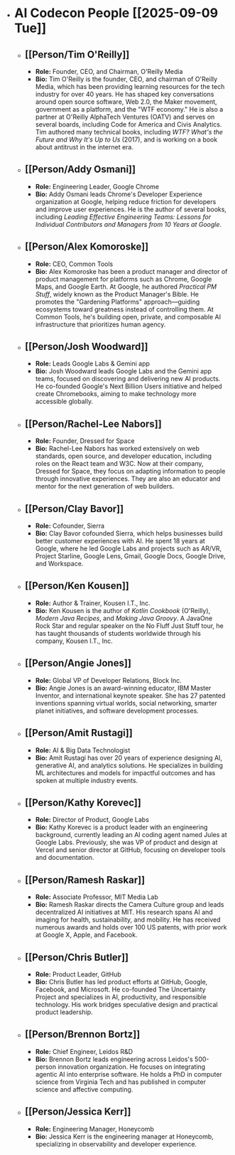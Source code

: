- # AI Codecon People [[2025-09-09 Tue]]
	- ## [[Person/Tim O'Reilly]]
		- **Role:** Founder, CEO, and Chairman, O'Reilly Media
		- **Bio:** Tim O'Reilly is the founder, CEO, and chairman of O'Reilly Media, which has been providing learning resources for the tech industry for over 40 years. He has shaped key conversations around open source software, Web 2.0, the Maker movement, government as a platform, and the "WTF economy." He is also a partner at O'Reilly AlphaTech Ventures (OATV) and serves on several boards, including Code for America and Civis Analytics. Tim authored many technical books, including *WTF? What's the Future and Why It's Up to Us* (2017), and is working on a book about antitrust in the internet era.
	- ## [[Person/Addy Osmani]]
		- **Role:** Engineering Leader, Google Chrome
		- **Bio:** Addy Osmani leads Chrome's Developer Experience organization at Google, helping reduce friction for developers and improve user experiences. He is the author of several books, including *Leading Effective Engineering Teams: Lessons for Individual Contributors and Managers from 10 Years at Google*.
	- ## [[Person/Alex Komoroske]]
		- **Role:** CEO, Common Tools
		- **Bio:** Alex Komoroske has been a product manager and director of product management for platforms such as Chrome, Google Maps, and Google Earth. At Google, he authored *Practical PM Stuff*, widely known as the Product Manager's Bible. He promotes the "Gardening Platforms" approach—guiding ecosystems toward greatness instead of controlling them. At Common Tools, he's building open, private, and composable AI infrastructure that prioritizes human agency.
	- ## [[Person/Josh Woodward]]
		- **Role:** Leads Google Labs & Gemini app
		- **Bio:** Josh Woodward leads Google Labs and the Gemini app teams, focused on discovering and delivering new AI products. He co-founded Google's Next Billion Users initiative and helped create Chromebooks, aiming to make technology more accessible globally.
	- ## [[Person/Rachel-Lee Nabors]]
		- **Role:** Founder, Dressed for Space
		- **Bio:** Rachel-Lee Nabors has worked extensively on web standards, open source, and developer education, including roles on the React team and W3C. Now at their company, Dressed for Space, they focus on adapting information to people through innovative experiences. They are also an educator and mentor for the next generation of web builders.
	- ## [[Person/Clay Bavor]]
		- **Role:** Cofounder, Sierra
		- **Bio:** Clay Bavor cofounded Sierra, which helps businesses build better customer experiences with AI. He spent 18 years at Google, where he led Google Labs and projects such as AR/VR, Project Starline, Google Lens, Gmail, Google Docs, Google Drive, and Workspace.
	- ## [[Person/Ken Kousen]]
		- **Role:** Author & Trainer, Kousen I.T., Inc.
		- **Bio:** Ken Kousen is the author of *Kotlin Cookbook* (O'Reilly), *Modern Java Recipes*, and *Making Java Groovy*. A JavaOne Rock Star and regular speaker on the No Fluff Just Stuff tour, he has taught thousands of students worldwide through his company, Kousen I.T., Inc.
	- ## [[Person/Angie Jones]]
		- **Role:** Global VP of Developer Relations, Block Inc.
		- **Bio:** Angie Jones is an award-winning educator, IBM Master Inventor, and international keynote speaker. She has 27 patented inventions spanning virtual worlds, social networking, smarter planet initiatives, and software development processes.
	- ## [[Person/Amit Rustagi]]
		- **Role:** AI & Big Data Technologist
		- **Bio:** Amit Rustagi has over 20 years of experience designing AI, generative AI, and analytics solutions. He specializes in building ML architectures and models for impactful outcomes and has spoken at multiple industry events.
	- ## [[Person/Kathy Korevec]]
		- **Role:** Director of Product, Google Labs
		- **Bio:** Kathy Korevec is a product leader with an engineering background, currently leading an AI coding agent named Jules at Google Labs. Previously, she was VP of product and design at Vercel and senior director at GitHub, focusing on developer tools and documentation.
	- ## [[Person/Ramesh Raskar]]
		- **Role:** Associate Professor, MIT Media Lab
		- **Bio:** Ramesh Raskar directs the Camera Culture group and leads decentralized AI initiatives at MIT. His research spans AI and imaging for health, sustainability, and mobility. He has received numerous awards and holds over 100 US patents, with prior work at Google X, Apple, and Facebook.
	- ## [[Person/Chris Butler]]
		- **Role:** Product Leader, GitHub
		- **Bio:** Chris Butler has led product efforts at GitHub, Google, Facebook, and Microsoft. He co-founded The Uncertainty Project and specializes in AI, productivity, and responsible technology. His work bridges speculative design and practical product leadership.
	- ## [[Person/Brennon Bortz]]
		- **Role:** Chief Engineer, Leidos R&D
		- **Bio:** Brennon Bortz leads engineering across Leidos's 500-person innovation organization. He focuses on integrating agentic AI into enterprise software. He holds a PhD in computer science from Virginia Tech and has published in computer science and affective computing.
	- ## [[Person/Jessica Kerr]]
		- **Role:** Engineering Manager, Honeycomb
		- **Bio:** Jessica Kerr is the engineering manager at Honeycomb, specializing in observability and developer experience.